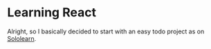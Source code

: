 # Learning React

Alright, so I basically decided to  start with an easy todo project as on [Sololearn](//sololearn.com).